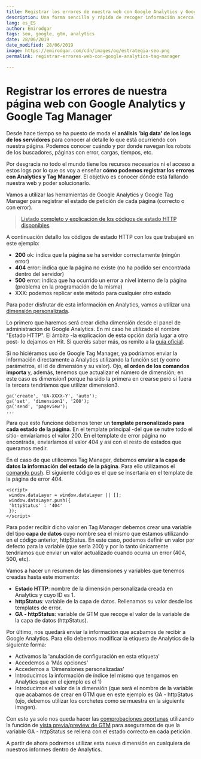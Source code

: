 ```yaml
---
title: Registrar los errores de nuestra web con Google Analytics y Google Tag Manager
description: Una forma sencilla y rápida de recoger información acerca de los errores que ocurren en nuestra página web
lang: es_ES
author: Emirodgar
tags: seo, google, gtm, analytics
date: 28/06/2019
date_modified: 28/06/2019
image: https://emirodgar.com/cdn/images/og/estrategia-seo.png
permalink: registrar-errores-web-con-google-analytics-tag-manager

---
```



# Registrar los errores de nuestra página web con Google Analytics y Google Tag Manager

Desde hace tiempo se ha puesto de moda el **análisis 'big data' de los logs de los servidores** para conocer al detalle lo que está ocurriendo con nuestra página. Podemos conocer cuándo y por donde navegan los robots de los buscadores, páginas con error, cargas, tiempos, etc.

Por desgracia no todo el mundo tiene los recursos necesarios ni el acceso a estos logs por lo que os voy a enseñar **cómo podemos registrar los errores con Analytics y Tag Manager**. El objetivo es conocer dónde está fallando nuestra web y poder solucionarlo.

Vamos a utilizar las herramientas de Google Analytics y Google Tag Manager para registrar el estado de petición de cada página (correcto o con error).

> [Listado completo y explicación de los códigos de estado HTTP disponibles](https://es.wikipedia.org/wiki/Anexo:C%C3%B3digos_de_estado_HTTP)

A continuación detallo los códigos de estado HTTP con los que trabajaré en este ejemplo:

- **200** ok: indica que la página se ha servidor correctamente (ningún error)
- **404** error: indica que la página no existe (no ha podido ser encontrada dentro del servidor)
- **500** error: indica que ha ocurrido un error a nivel interno de la página (problema en la programación de la misma)
- XXX: podemos replicar este método para cualquier otro estado

Para poder disfrutar de esta información en Analytics, vamos a utilizar una [dimensión personalizada](https://support.google.com/analytics/answer/2709829?hl=es).

Lo primero que haremos será crear dicha dimensión desde el panel de administración de Google Analytics. En mi caso he utilizado el nombre "Estado HTTP". El ámbito -la explicación de esta opción daría lugar a otro post- lo dejamos en Hit. Si queréis saber más, os remito a la [guía oficial](https://support.google.com/analytics/answer/2709828?hl=es).

<amp-twitter 
  width="375"
  height="472"
  layout="responsive"
  data-tweetid="1009388806393466880">
</amp-twitter>

Si no hiciéramos uso de Google Tag Manager, ya podríamos enviar la información directamente a Analytics utilizando la función set (y como parámetros, el id de dimensión y su valor). Ojo, **el orden de los comandos importa** y, además, tenemos que actualizar el número de dimensión; en este caso es dimension1 porque ha sido la primera en crearse pero si fuera la tercera tendríamos que utilizar dimension3.

```...
ga('create', 'UA-XXXX-Y', 'auto');
ga('set', 'dimension1', '200');
ga('send', 'pageview');
...
````

Para que esto funcione debemos tener un **template personalizado para cada estado de la página**. En el template principal -del que se nutre todo el sitio- envíaríamos el valor 200. En el template de error página no encontrada, enviaríamos el valor 404 y así con el resto de estados que queramos medir.

En el caso de que utilicemos Tag Manager, debemos **enviar a la capa de datos la información del estado de la página**. Para ello utilizamos el [comando push](https://developers.google.com/tag-manager/devguide#adding-data-layer-variables-to-a-page). El siguiente código es el que se insertaría en el template de la página de error 404. 

```
<script>
 window.dataLayer = window.dataLayer || [];
 window.dataLayer.push({
 'httpStatus' : '404'
 });
</script>
```
Para poder recibir dicho valor en Tag Manager debemos crear una variable del tipo **capa de datos** cuyo nombre sea el mismo que estamos utilizando en el código anterior, httpStatus. En este caso, podemos definir un valor por defecto para la variable (que sería 200) y por lo tanto únicamente tendríamos que enviar un valor actualizado cuando ocurra un error (404, 500, etc).

<amp-twitter 
  width="375"
  height="472"
  layout="responsive"
  data-tweetid="1009389941204439041">
</amp-twitter>

Vamos a hacer un resumen de las dimensiones y variables que tenemos creadas hasta este momento:

- **Estado HTTP**: nombre de la dimensión personalizada creada en Analytics y cuyo ID es 1.
- **httpStatus**: variable de la capa de datos. Rellenamos su valor desde los templates de error.
- **GA - httpStatus**: variable de GTM que recoge el valor de la variable de la capa de datos (httpStatus).

Por último, nos quedará enviar la información que acabamos de recibir a Google Analytics. Para ello debemos modificar la etiqueta de Analytics de la siguiente forma:

- Activamos la 'anulación de configuración en esta etiqueta'
- Accedemos a 'Más opciones'
- Accedemos a 'Dimensiones personalizadas'
- Introducimos la información de índice (el mismo que tengamos en Analytics que en el ejemplo es el 1)
- Introducimos el valor de la dimensión (que será el nombre de la variable que acabamos de crear en GTM que en este ejemplo es GA - httpStatus (ojo, debemos utilizar los corchetes como se muestra en la siguiente imagen).

<amp-twitter 
  width="375"
  height="472"
  layout="responsive"
  data-tweetid="1009390415701774336">
</amp-twitter>

Con esto ya solo nos queda hacer las [comprobaciones oportunas](https://twitter.com/Emirodgar/status/1009391279187398656) utilizando la función de [vista previa/preview de GTM](https://support.google.com/tagmanager/answer/6107056?hl=es) para asegurarnos de que la variable GA - httpStatus se rellena con el estado correcto en cada petición.

A partir de ahora podremos utilizar esta nueva dimensión en cualquiera de nuestros informes dentro de Analytics.

<amp-twitter 
  width="375"
  height="472"
  layout="responsive"
  data-tweetid="1009392061945139200">
</amp-twitter>

<!--stackedit_data:
eyJoaXN0b3J5IjpbLTE5MDc1NzA0MjAsLTEyODEyMTYyODhdfQ
==
-->